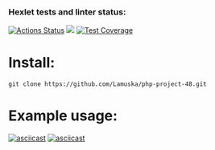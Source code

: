 ### Hexlet tests and linter status:
[![Actions Status](https://github.com/Lamuska/php-project-48/actions/workflows/hexlet-check.yml/badge.svg)](https://github.com/Lamuska/php-project-48/actions)
<a href="https://codeclimate.com/github/Lamuska/php-project-48/maintainability"><img src="https://api.codeclimate.com/v1/badges/88be82c4ae7b1dc103db/maintainability" /></a>
[![Test Coverage](https://api.codeclimate.com/v1/badges/88be82c4ae7b1dc103db/test_coverage)](https://codeclimate.com/github/Lamuska/php-project-48/test_coverage)

# Install:
`git clone https://github.com/Lamuska/php-project-48.git`

# Example usage:
[![asciicast](https://asciinema.org/a/2MXQAfWsikYJ8pbEsnVGgRNR1.svg)](https://asciinema.org/a/2MXQAfWsikYJ8pbEsnVGgRNR1)
[![asciicast](https://asciinema.org/a/db2Sjzjh514dNLrzq6hIaAYXw.svg)](https://asciinema.org/a/db2Sjzjh514dNLrzq6hIaAYXw)
